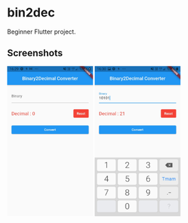 # bin2dec

Beginner Flutter project.


## Screenshots 


<p float='left'>
<img src="./screenshot/ss1.jpeg" alt="screenshot" width="200" height='350'/>

<img src="./screenshot/ss2.jpeg" alt="screenshot" width="200" height='350'/>
</p>